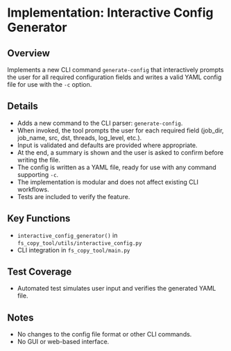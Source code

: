 # Implementation: Interactive Config Generator

## Overview
Implements a new CLI command `generate-config` that interactively prompts the user for all required configuration fields and writes a valid YAML config file for use with the `-c` option.

## Details
- Adds a new command to the CLI parser: `generate-config`.
- When invoked, the tool prompts the user for each required field (job_dir, job_name, src, dst, threads, log_level, etc.).
- Input is validated and defaults are provided where appropriate.
- At the end, a summary is shown and the user is asked to confirm before writing the file.
- The config is written as a YAML file, ready for use with any command supporting `-c`.
- The implementation is modular and does not affect existing CLI workflows.
- Tests are included to verify the feature.

## Key Functions
- `interactive_config_generator()` in `fs_copy_tool/utils/interactive_config.py`
- CLI integration in `fs_copy_tool/main.py`

## Test Coverage
- Automated test simulates user input and verifies the generated YAML file.

## Notes
- No changes to the config file format or other CLI commands.
- No GUI or web-based interface.
